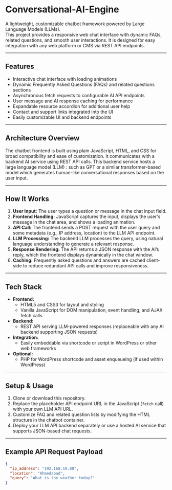 # Conversational-AI-Engine

A lightweight, customizable chatbot framework powered by Large Language Models (LLMs).  
This project provides a responsive web chat interface with dynamic FAQs, related questions, and smooth user interactions. It is designed for easy integration with any web platform or CMS via REST API endpoints.

---

## Features

- Interactive chat interface with loading animations  
- Dynamic Frequently Asked Questions (FAQs) and related questions sections  
- Asynchronous fetch requests to configurable AI API endpoints  
- User message and AI response caching for performance  
- Expandable resource accordion for additional user help  
- Contact and support links integrated into the UI  
- Easily customizable UI and backend endpoints  

---

## Architecture Overview

The chatbot frontend is built using plain JavaScript, HTML, and CSS for broad compatibility and ease of customization. It communicates with a backend AI service using REST API calls. This backend service hosts a large language model (LLM) : such as GPT or a similar transformer-based model  which generates human-like conversational responses based on the user input.

---

## How It Works

1. **User Input:** The user types a question or message in the chat input field.  
2. **Frontend Handling:** JavaScript captures the input, displays the user's message in the chat area, and shows a loading animation.  
3. **API Call:** The frontend sends a POST request with the user query and some metadata (e.g., IP address, location) to the LLM API endpoint.  
4. **LLM Processing:** The backend LLM processes the query, using natural language understanding to generate a relevant response.  
5. **Response Rendering:** The API returns a JSON response with the AI’s reply, which the frontend displays dynamically in the chat window.  
6. **Caching:** Frequently asked questions and answers are cached client-side to reduce redundant API calls and improve responsiveness.  

---

## Tech Stack

- **Frontend:**  
  - HTML5 and CSS3 for layout and styling  
  - Vanilla JavaScript for DOM manipulation, event handling, and AJAX fetch calls  
- **Backend:**  
  - REST API serving LLM-powered responses (replaceable with any AI backend supporting JSON requests)  
- **Integration:**  
  - Easily embeddable via shortcode or script in WordPress or other web frameworks  
- **Optional:**  
  - PHP for WordPress shortcode and asset enqueueing (if used within WordPress)  

---

## Setup & Usage

1. Clone or download this repository.  
2. Replace the placeholder API endpoint URL in the JavaScript (`fetch` call) with your own LLM API URL.  
3. Customize FAQ and related question lists by modifying the HTML structure in the chatbot container.  
4. Deploy your LLM API backend separately or use a hosted AI service that supports JSON-based chat requests.  

---

## Example API Request Payload

```json
{
  "ip_address": "192.168.10.88",
  "location": "Ahmedabad",
  "query": "What is the weather today?"
}

